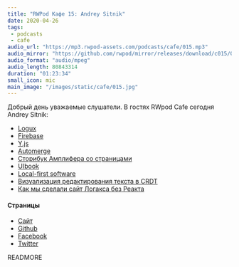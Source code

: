 ```yaml
---
title: "RWPod Кафе 15: Andrey Sitnik"
date: 2020-04-26
tags:
 - podcasts
 - cafe
audio_url: "https://mp3.rwpod-assets.com/podcasts/cafe/015.mp3"
audio_mirror: "https://github.com/rwpod/mirror/releases/download/c015/015.mp3"
audio_format: "audio/mpeg"
audio_length: 80843314
duration: "01:23:34"
small_icon: mic
main_image: "/images/static/cafe/015.jpg"
---
```


Добрый день уважаемые слушатели. В гостях RWpod Cafe сегодня Andrey Sitnik:

 - [Logux](https://logux.io/)
 - [Firebase](https://firebase.google.com/)
 - [Y.js](http://y-js.org/)
 - [Automerge](https://github.com/automerge/automerge)
 - [Сторибук Амплифера со страницами](https://amplifr.com/uikit/#AnalyticsPage:ru)
 - [UIbook](https://github.com/vrizo/uibook)
 - [Local-first software](https://www.inkandswitch.com/local-first.html)
 - [Визуализация редактирования текста в CRDT](https://text-crdt-compare.surge.sh/)
 - [Как мы сделали сайт Логакса без Реакта](https://evilmartians.com/chronicles/new-home-for-logux-pouring-love-into-an-oss-documentation-website)


#### Страницы

 - [Сайт](https://sitnik.ru/ru/)
 - [Github](https://github.com/ai)
 - [Facebook](https://www.facebook.com/andrey.sitnik)
 - [Twitter](https://twitter.com/andrey_sitnik)

READMORE
